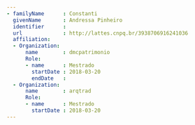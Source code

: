 ```yaml
---
- familyName      : Constanti
  givenName       : Andressa Pinheiro
  identifier      : 
  url             : http://lattes.cnpq.br/3938706916241036
  affiliation:
  - Organization:
      name        : dmcpatrimonio
      Role:
      - name      : Mestrado
        startDate : 2018-03-20
        endDate   : 
  - Organization:
      name        : arqtrad
      Role:
      - name      : Mestrado
        startDate : 2018-03-20
---
```


